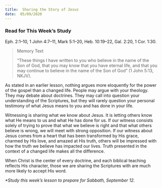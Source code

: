 ```yaml
---
title:  Sharing the Story of Jesus
date:  05/09/2020
---
```


### Read for This Week’s Study
Eph. 2:1–10, 1 John 4:7–11, Mark 5:1–20, Heb. 10:19–22, Gal. 2:20, 1 Cor. 1:30.

> <p>Memory Text</p>
> “These things I have written to you who believe in the name of the Son of God, that you may know that you have eternal life, and that you may continue to believe in the name of the Son of God” (1 John 5:13, NKJV).

As stated in an earlier lesson, nothing argues more eloquently for the power of the gospel than a changed life. People may argue with your theology. They may debate about doctrines. They may call into question your understanding of the Scriptures, but they will rarely question your personal testimony of what Jesus means to you and has done in your life.

Witnessing is sharing what we know about Jesus. It is letting others know what He means to us and what He has done for us. If our witness consists solely of trying to prove that what we believe is right and that what others believe is wrong, we will meet with strong opposition. If our witness about Jesus comes from a heart that has been transformed by His grace, charmed by His love, and amazed at His truth, others will be impressed with how the truth we believe has impacted our lives. Truth presented in the context of a changed life makes all the difference.

When Christ is the center of every doctrine, and each biblical teaching reflects His character, those we are sharing the Scriptures with are much more likely to accept His word.

_*Study this week’s lesson to prepare for Sabbath, September 12._